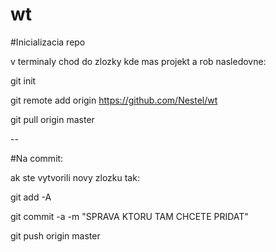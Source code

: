 # wt

#Inicializacia repo

v terminaly chod do zlozky kde mas projekt a rob nasledovne:

git init

git remote add origin https://github.com/Nestel/wt

git pull origin master

--

#Na commit:

ak ste vytvorili novy zlozku tak:

git add -A

git commit -a -m "SPRAVA KTORU TAM CHCETE PRIDAT"

git push origin master
